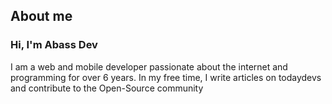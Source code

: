 ## About me
### Hi, I'm Abass Dev
I am a web and mobile developer passionate about the internet and programming for over 6 years. In my free time, I write articles on todaydevs and contribute to the Open-Source community
